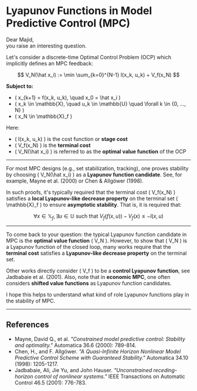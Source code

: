 # Lyapunov Functions in Model Predictive Control (MPC)

Dear Majid,  
you raise an interesting question.

Let's consider a discrete-time Optimal Control Problem (OCP) which implicitly defines an MPC feedback:

$$
V_N(\hat x_i) := \min \sum_{k=0}^{N-1} l(x_k, u_k) + V_f(x_N)
$$

**Subject to:**

- \( x_{k+1} = f(x_k, u_k), \quad x_0 = \hat x_i \)
- \( x_k \in \mathbb{X}, \quad u_k \in \mathbb{U} \quad \forall k \in \{0, ..., N\} \)
- \( x_N \in \mathbb{X}_f \)

Here:

- \( l(x_k, u_k) \) is the cost function or **stage cost**
- \( V_f(x_N) \) is the **terminal cost**
- \( V_N(\hat x_i) \) is referred to as the **optimal value function** of the OCP

---

For most MPC designs (e.g., set stabilization, tracking), one proves stability by choosing \( V_N(\hat x_i) \) as a **Lyapunov function candidate**. See, for example, Mayne et al. (2000) or Chen & Allgöwer (1998).

In such proofs, it's typically required that the terminal cost \( V_f(x_N) \) satisfies a **local Lyapunov-like decrease property** on the terminal set \( \mathbb{X}_f \) to ensure **asymptotic stability**. That is, it is required that:

$$
\forall x \in \mathbb{X}_f, \exists u \in \mathbb{U} \text{ such that } V_f(f(x,u)) - V_f(x) \leq -l(x, u)
$$

---

To come back to your question: the typical Lyapunov function candidate in MPC is the **optimal value function** \( V_N \). However, to show that \( V_N \) is a Lyapunov function of the closed loop, many works require that the **terminal cost** satisfies a **Lyapunov-like decrease property** on the terminal set.

Other works directly consider \( V_f \) to be a **control Lyapunov function**, see Jadbabaie et al. (2001). Also, note that in **economic MPC**, one often considers **shifted value functions** as Lyapunov function candidates.

I hope this helps to understand what kind of role Lyapunov functions play in the stability of MPC.

---

## References

- Mayne, David Q., et al. *"Constrained model predictive control: Stability and optimality."* Automatica 36.6 (2000): 789-814.
- Chen, H., and F. Allgöwer. *"A Quasi-Infinite Horizon Nonlinear Model Predictive Control Scheme with Guaranteed Stability."* Automatica 34.10 (1998): 1205-1217.
- Jadbabaie, Ali, Jie Yu, and John Hauser. *"Unconstrained receding-horizon control of nonlinear systems."* IEEE Transactions on Automatic Control 46.5 (2001): 776-783.
